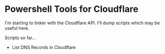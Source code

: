 # Powershell Tools for Cloudflare
I'm starting to tinker with the Cloudflare API. I'll dump scripts which may be useful here.

Scripts so far...
- List DNS Records in Cloudflare

